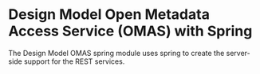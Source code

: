 <!-- SPDX-License-Identifier: CC-BY-4.0 -->
<!-- Copyright Contributors to the ODPi Egeria project. -->

# Design Model Open Metadata Access Service (OMAS) with Spring

The Design Model OMAS spring module uses spring to create the server-side support for the REST services.